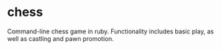 chess
=====

Command-line chess game in ruby. Functionality includes basic play, as well as castling and pawn promotion.
